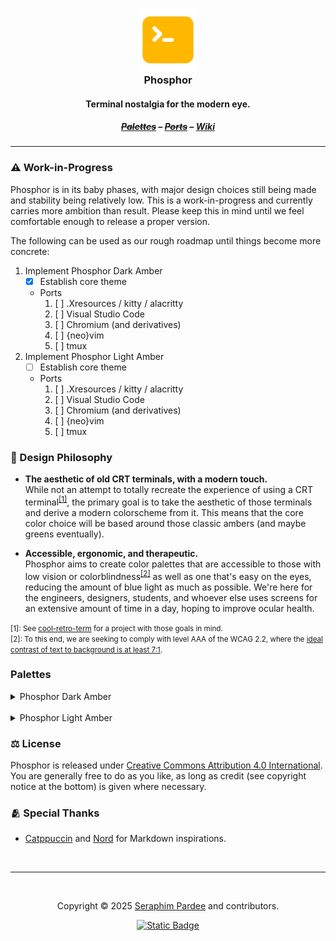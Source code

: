 <h3 align="center">
    <img src="https://raw.githubusercontent.com/phosphortheme/assets/refs/heads/main/icons/icon-bright.svg" width="100" alt="icon"/>
    <br>
    Phosphor
</h3>

<h4 align="center">
    Terminal nostalgia for the modern eye.
</h4>

<h5 align="center">
    <s><a href="https://phosphor.srp.life/palettes">Palettes</a></s>
    &ndash;
    <s><a href="https://phosphor.srp.life/ports">Ports</a></s>
    &ndash;
    <a href="https://github.com/phosphortheme/phosphor/wiki">Wiki</a>
</h5>

<hr>

### ⚠️ Work-in-Progress

Phosphor is in its baby phases, with major design choices still being made and stability being relatively low. This is a work-in-progress and currently carries more ambition than result. Please keep this in mind until we feel comfortable enough to release a proper version.

The following can be used as our rough roadmap until things become more concrete:

1. Implement Phosphor Dark Amber
    - [x] Establish core theme
    - Ports
        1. [ ] .Xresources / kitty / alacritty
        2. [ ] Visual Studio Code
        3. [ ] Chromium (and derivatives)
        3. [ ] {neo}vim
        4. [ ] tmux
2. Implement Phosphor Light Amber
    - [ ] Establish core theme
    - Ports
        1. [ ] .Xresources / kitty / alacritty
        2. [ ] Visual Studio Code
        3. [ ] Chromium (and derivatives)
        3. [ ] {neo}vim
        4. [ ] tmux

### 💭 Design Philosophy

- **The aesthetic of old CRT terminals, with a modern touch.**  
   While not an attempt to totally recreate the experience of using a CRT terminal<sup><a href="#user-content-design-goal-fn1">[1]</a></sup>, the primary goal is to take the aesthetic of those terminals and derive a modern colorscheme from it. This means that the core color choice will be based around those classic ambers (and maybe greens eventually).

- **Accessible, ergonomic, and therapeutic.**  
   Phosphor aims to create color palettes that are accessible to those with low vision or colorblindness<sup><a href="#user-content-design-goal-fn2">[2]</a></sup> as well as one that's easy on the eyes, reducing the amount of blue light as much as possible. We're here for the engineers, designers, students, and whoever else uses screens for an extensive amount of time in a day, hoping to improve ocular health.

<small><span id="design-goal-fn1">[1]</span>: See [cool-retro-term](https://github.com/Swordfish90/cool-retro-term) for a project with those goals in mind.
<br>
<span id="design-goal-fn2">[2]</span>: To this end, we are seeking to comply with level AAA of the WCAG 2.2, where the [ideal contrast of text to background is at least 7:1](https://www.w3.org/TR/WCAG22/#contrast-enhanced).</small>

### Palettes

<details>
    <summary>Phosphor Dark Amber</summary>
    <table>
        <tr>
            <th></th>
            <th>Label</th>
            <th>Hex</th>
            <th>RGB</th>
            <th>HSL</th>
        </tr>
        <tr>
            <td><span style="height: 23px;width: 23px;background-color: #2E2100;border-radius: 50%;display: inline-block;"></span>
            <td>Black Swan (bg)</td>
            <td><code>#2E2100</code></td>
            <td><code>rgb(46, 33, 0)</code></td>
            <td><code>hsl(43, 100%, 9%)</code></td>
        </tr>
        <tr>
            <td><span style="height: 23px;width: 23px;background-color: #452F00;border-radius: 50%;display: inline-block;"></span>
            <td>Night in the Woods</td>
            <td><code>#452F00</code></td>
            <td><code>rgb(69, 47, 0)</code></td>
            <td><code>hsl(41, 100%, 14%)</code></td>
        </tr>
        <tr>
            <td><span style="height: 23px;width: 23px;background-color: #634400;border-radius: 50%;display: inline-block;"></span>
            <td>Notorious Neanderthal</td>
            <td><code>#634400</code></td>
            <td><code>rgb(99, 68, 0)</code></td>
            <td><code>hsl(41, 100%, 19%)</code></td>
        </tr>
        <tr>
            <td><span style="height: 23px;width: 23px;background-color: #FFACA5;border-radius: 50%;display: inline-block;"></span>
            <td>Patient Pink</td>
            <td><code>#FFACA5</code></td>
            <td><code>rgb(255, 172, 165)</code></td>
            <td><code>hsl(5, 100%, 82%)</code></td>
        </tr>
        <tr>
            <td><span style="height: 23px;width: 23px;background-color: #00E05A;border-radius: 50%;display: inline-block;"></span>
            <td>Malachite</td>
            <td><code>#00E05A</code></td>
            <td><code>rgb(0, 224, 90)</code></td>
            <td><code>hsl(144, 100%, 44%)</code></td>
        </tr>
        <tr>
            <td><span style="height: 23px;width: 23px;background-color: #EDED00;border-radius: 50%;display: inline-block;"></span>
            <td>Saint Seiya Gold</td>
            <td><code>#EDED00</code></td>
            <td><code>rgb(237, 237, 0)</code></td>
            <td><code>hsl(60, 100%, 46%)</code></td>
        </tr>
        <tr>
            <td><span style="height: 23px;width: 23px;background-color: #00FAD2;border-radius: 50%;display: inline-block;"></span>
            <td>Plunge Pool</td>
            <td><code>#00FAD2</code></td>
            <td><code>rgb(0, 250, 210)</code></td>
            <td><code>hsl(170, 100%, 49%)</code></td>
        </tr>
        <tr>
            <td><span style="height: 23px;width: 23px;background-color: #FF9FFF;border-radius: 50%;display: inline-block;"></span>
            <td>Pinkalicious</td>
            <td><code>#FF9FFF</code></td>
            <td><code>rgb(255, 159, 255)</code></td>
            <td><code>hsl(300, 100%, 81%)</code></td>
        </tr>
        <tr>
            <td><span style="height: 23px;width: 23px;background-color: #00D2FF;border-radius: 50%;display: inline-block;"></span>
            <td>Vivid Sky Blue</td>
            <td><code>#00D2FF</code></td>
            <td><code>rgb(0, 210, 255)</code></td>
            <td><code>hsl(191, 100%, 50%)</code></td>
        </tr>
        <tr>
            <td><span style="height: 23px;width: 23px;background-color: #D19200;border-radius: 50%;display: inline-block;"></span>
            <td>Elysium Gold</td>
            <td><code>#D19200</code></td>
            <td><code>rgb(209, 146, 0)</code></td>
            <td><code>hsl(42, 100%, 41%)</code></td>
        </tr>
        <tr>
            <td><span style="height: 23px;width: 23px;background-color: #FFB700;border-radius: 50%;display: inline-block;"></span>
            <td>Sunflower Mango (fg)</td>
            <td><code>#FFB700</code></td>
            <td><code>rgb(255, 183, 0)</code></td>
            <td><code>hsl(43, 100%, 50%)</code></td>
        </tr>
    </table>
</details>
&nbsp;
<details>
    <summary>Phosphor Light Amber</summary>
    <table>
        <tr>
            <th></th>
            <th>Labels</th>
            <th>Hex</th>
            <th>RGB</th>
            <th>HSL</th>
        </tr>
    </table>
</details>

### ⚖️ License

Phosphor is released under [Creative Commons Attribution 4.0 International](https://github.com/phosphortheme/phosphor/blob/main/LICENSE). You are generally free to do as you like, as long as credit (see copyright notice at the bottom) is given where necessary.

### 🫂 Special Thanks

- [Catppuccin](https://catppuccin.com) and [Nord](https://nordtheme.com) for Markdown inspirations.

&nbsp;
<hr>
&nbsp;

<p align="center">Copyright &copy; 2025 <a href="https://srp.life" target="_blank">Seraphim Pardee</a> and contributors.</p>

<p align="center">
    <a href="https://github.com/phosphortheme/phosphor/blob/main/LICENSE"><img alt="Static Badge" src="https://img.shields.io/badge/License-CC_BY_4.0-452f00?style=flat-square&logo=data%3Aimage%2Fsvg%2Bxml%3Bbase64%2CPHN2ZyB4bWxucz0iaHR0cDovL3d3dy53My5vcmcvMjAwMC9zdmciIHdpZHRoPSIxMDAwIiBoZWlnaHQ9IjEwMDAiIHZpZXdCb3g9IjAgMCAyNCAyNCIgZmlsbD0iI2ZmYjcwMCIgY2xhc3M9InNpemUtNiI%2BCiAgPHBhdGggZmlsbC1ydWxlPSJldmVub2RkIiBkPSJNMi4yNSA2YTMgMyAwIDAgMSAzLTNoMTMuNWEzIDMgMCAwIDEgMyAzdjEyYTMgMyAwIDAgMS0zIDNINS4yNWEzIDMgMCAwIDEtMy0zVjZabTMuOTcuOTdhLjc1Ljc1IDAgMCAxIDEuMDYgMGwyLjI1IDIuMjVhLjc1Ljc1IDAgMCAxIDAgMS4wNmwtMi4yNSAyLjI1YS43NS43NSAwIDAgMS0xLjA2LTEuMDZsMS43Mi0xLjcyLTEuNzItMS43MmEuNzUuNzUgMCAwIDEgMC0xLjA2Wm00LjI4IDQuMjhhLjc1Ljc1IDAgMCAwIDAgMS41aDNhLjc1Ljc1IDAgMCAwIDAtMS41aC0zWiIgY2xpcC1ydWxlPSJldmVub2RkIiAvPgo8L3N2Zz4K&logoColor=%23ffb700&logoSize=auto&labelColor=%23452f00&color=%23ffb700"></a>
</p>